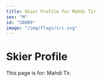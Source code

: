 ```yaml
---
title: Skier Profile for Mahdi Tir
sex: "M"
id: "20009"
image: "/img/flags/iri.svg" 
---
```


# Skier Profile

This page is for: Mahdi Tir.
    